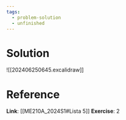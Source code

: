 ```yaml
---
tags:
  - problem-solution
  - unfinished
---
```

# Solution
![[202406250645.excalidraw]]

# Reference
**Link**: [[ME210A_2024S1#Lista 5]]
**Exercise**: 2